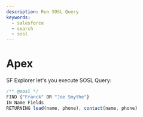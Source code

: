 ```yaml
---
description: Run SOSL Query
keywords:
  - salesforce
  - search
  - sosl
---
```



# Apex

SF Explorer let's you execute SOSL Query:

```js
/** @sosl */
FIND {"Franck" OR "Joe Smythe"}
IN Name Fields
RETURNING lead(name, phone), contact(name, phone)
```